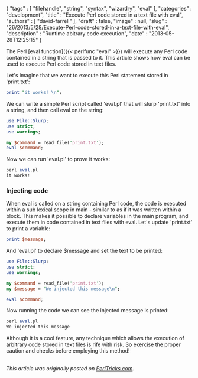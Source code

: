 {
   "tags" : [
      "filehandle",
      "string",
      "syntax",
      "wizardry",
      "eval"
   ],
   "categories" : "development",
   "title" : "Execute Perl code stored in a text file with eval",
   "authors" : [
      "david-farrell"
   ],
   "draft" : false,
   "image" : null,
   "slug" : "26/2013/5/28/Execute-Perl-code-stored-in-a-text-file-with-eval",
   "description" : "Runtime abitrary code execution",
   "date" : "2013-05-28T12:25:15"
}


The Perl [eval function]({{< perlfunc "eval" >}}) will execute any Perl code contained in a string that is passed to it. This article shows how eval can be used to execute Perl code stored in text files.

Let's imagine that we want to execute this Perl statement stored in 'print.txt':

```perl
print "it works! \n";
```

We can write a simple Perl script called 'eval.pl' that will slurp 'print.txt' into a string, and then call eval on the string:

```perl
use File::Slurp;
use strict;
use warnings;

my $command = read_file('print.txt');
eval $command;
```

Now we can run 'eval.pl' to prove it works:

```perl
perl eval.pl
it works!
```

### Injecting code

When eval is called on a string containing Perl code, the code is executed within a sub lexical scope in main - similar to as if it was written within a block. This makes it possible to declare variables in the main program, and execute them in code contained in text files with eval. Let's update 'print.txt' to print a variable:

```perl
print $message;
```

And 'eval.pl' to declare $message and set the text to be printed:

```perl
use File::Slurp;
use strict;
use warnings;

my $command = read_file('print.txt');
my $message = "We injected this message\n";

eval $command;
```

Now running the code we can see the injected message is printed:

```perl
perl eval.pl
We injected this message
```

Although it is a cool feature, any technique which allows the execution of arbitrary code stored in text files is rife with risk. So exercise the proper caution and checks before employing this method!

\
*This article was originally posted on [PerlTricks.com](http://perltricks.com).*
